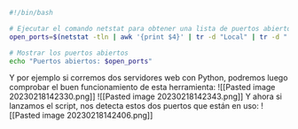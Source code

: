 ```bash
#!/bin/bash

# Ejecutar el comando netstat para obtener una lista de puertos abiertos
open_ports=$(netstat -tln | awk '{print $4}' | tr -d "Local" | tr -d "(ny" | sed 's/:/ /g' | awk '{print $2}')

# Mostrar los puertos abiertos
echo "Puertos abiertos: $open_ports"
```
Y por ejemplo si corremos dos servidores web con Python, podremos luego comprobar el buen funcionamiento de esta herramienta:
![[Pasted image 20230218142330.png]]
![[Pasted image 20230218142343.png]]
Y ahora si lanzamos el script, nos detecta estos dos puertos que están en uso:
![[Pasted image 20230218142406.png]]
